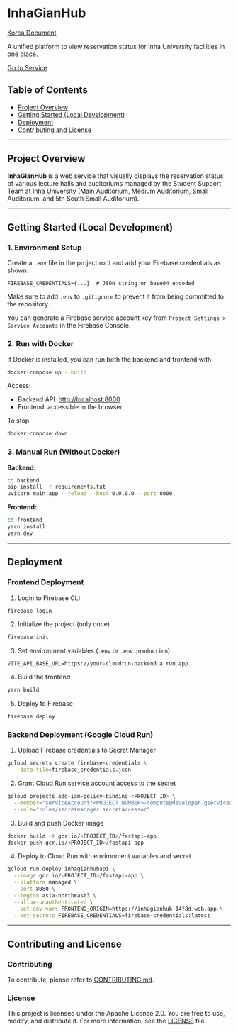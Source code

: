 # InhaGianHub

[Korea Document](./README.ko.md)

A unified platform to view reservation status for Inha University facilities in one place.

[Go to Service](https://inhagianhub-14f8d.web.app/)

## Table of Contents

-   [Project Overview](#project-overview)
-   [Getting Started (Local Development)](#getting-started-local-development)
-   [Deployment](#deployment)
-   [Contributing and License](#contributing-and-license)

---

## Project Overview

**InhaGianHub** is a web service that visually displays the reservation status of various lecture halls and auditoriums managed by the Student Support Team at Inha University (Main Auditorium, Medium Auditorium, Small Auditorium, and 5th South Small Auditorium).

---

## Getting Started (Local Development)

### 1. Environment Setup

Create a `.env` file in the project root and add your Firebase credentials as shown:

```env
FIREBASE_CREDENTIALS={...}  # JSON string or base64 encoded
```

Make sure to add `.env` to `.gitignore` to prevent it from being committed to the repository.

You can generate a Firebase service account key from `Project Settings > Service Accounts` in the Firebase Console.

### 2. Run with Docker

If Docker is installed, you can run both the backend and frontend with:

```bash
docker-compose up --build
```

Access:

-   Backend API: [http://localhost:8000](http://localhost:8000)
-   Frontend: accessible in the browser

To stop:

```bash
docker-compose down
```

### 3. Manual Run (Without Docker)

**Backend:**

```bash
cd backend
pip install -r requirements.txt
uvicorn main:app --reload --host 0.0.0.0 --port 8000
```

**Frontend:**

```bash
cd frontend
yarn install
yarn dev
```

---

## Deployment

### Frontend Deployment

1. Login to Firebase CLI

```bash
firebase login
```

2. Initialize the project (only once)

```bash
firebase init
```

3. Set environment variables (`.env` or `.env.production`)

```env
VITE_API_BASE_URL=https://your-cloudrun-backend.a.run.app
```

4. Build the frontend

```bash
yarn build
```

5. Deploy to Firebase

```bash
firebase deploy
```

### Backend Deployment (Google Cloud Run)

1. Upload Firebase credentials to Secret Manager

```bash
gcloud secrets create firebase-credentials \
  --data-file=firebase_credentials.json
```

2. Grant Cloud Run service account access to the secret

```bash
gcloud projects add-iam-policy-binding <PROJECT_ID> \
  --member="serviceAccount:<PROJECT_NUMBER>-compute@developer.gserviceaccount.com" \
  --role="roles/secretmanager.secretAccessor"
```

3. Build and push Docker image

```bash
docker build -t gcr.io/<PROJECT_ID>/fastapi-app .
docker push gcr.io/<PROJECT_ID>/fastapi-app
```

4. Deploy to Cloud Run with environment variables and secret

```bash
gcloud run deploy inhagianhubapi \
  --image gcr.io/<PROJECT_ID>/fastapi-app \
  --platform managed \
  --port 8080 \
  --region asia-northeast3 \
  --allow-unauthenticated \
  --set-env-vars FRONTEND_ORIGIN=https://inhagianhub-14f8d.web.app \
  --set-secrets FIREBASE_CREDENTIALS=firebase-credentials:latest
```

---

## Contributing and License

### Contributing

To contribute, please refer to [CONTRIBUTING.md](./CONTRIBUTING.md).

### License

This project is licensed under the Apache License 2.0.
You are free to use, modify, and distribute it. For more information, see the [LICENSE](./LICENSE) file.

